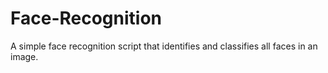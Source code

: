 # Face-Recognition
A simple face recognition script that identifies and classifies all faces in an image.